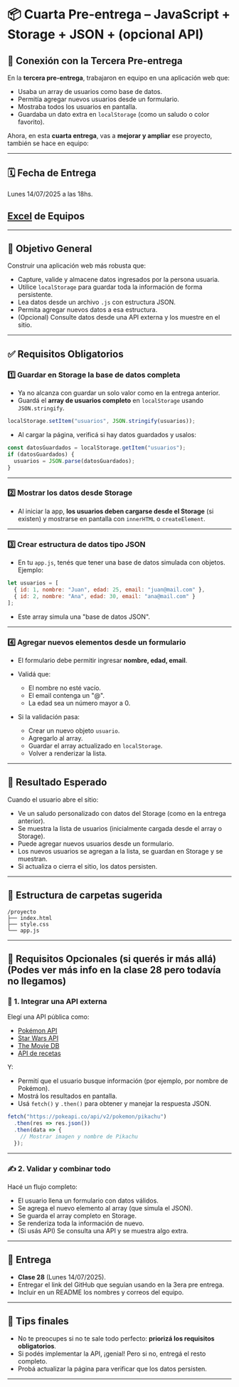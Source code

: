 # 📦 Cuarta Pre-entrega – JavaScript + Storage + JSON + (opcional API)

## 🔁 Conexión con la Tercera Pre-entrega

En la **tercera pre-entrega**, trabajaron en equipo en una aplicación web que:
- Usaba un array de usuarios como base de datos.
- Permitía agregar nuevos usuarios desde un formulario.
- Mostraba todos los usuarios en pantalla.
- Guardaba un dato extra en `localStorage` (como un saludo o color favorito).

Ahora, en esta **cuarta entrega**, vas a **mejorar y ampliar** ese proyecto, también se hace en equipo:

---

## 🗓️ Fecha de Entrega
Lunes 14/07/2025 a las 18hs.

## [Excel](https://docs.google.com/spreadsheets/d/1vxz52tYdVCRJbg4xW1ek7j8KtUjNJ2B7DLEcYHe_1dc/edit?usp=sharing) de Equipos

---

## 🎯 Objetivo General

Construir una aplicación web más robusta que:
- Capture, valide y almacene datos ingresados por la persona usuaria.
- Utilice `localStorage` para guardar toda la información de forma persistente.
- Lea datos desde un archivo `.js` con estructura JSON.
- Permita agregar nuevos datos a esa estructura.
- (Opcional) Consulte datos desde una API externa y los muestre en el sitio.

---

## ✅ Requisitos Obligatorios

### 1️⃣ **Guardar en Storage la base de datos completa**
- Ya no alcanza con guardar un solo valor como en la entrega anterior.
- Guardá el **array de usuarios completo** en `localStorage` usando `JSON.stringify`.

```js
localStorage.setItem("usuarios", JSON.stringify(usuarios));
```

- Al cargar la página, verificá si hay datos guardados y usalos:

```js
const datosGuardados = localStorage.getItem("usuarios");
if (datosGuardados) {
  usuarios = JSON.parse(datosGuardados);
}
```

---

### 2️⃣ **Mostrar los datos desde Storage**
- Al iniciar la app, **los usuarios deben cargarse desde el Storage** (si existen) y mostrarse en pantalla con `innerHTML` o `createElement`.

---

### 3️⃣ **Crear estructura de datos tipo JSON**
- En tu `app.js`, tenés que tener una base de datos simulada con objetos. Ejemplo:

```js
let usuarios = [
  { id: 1, nombre: "Juan", edad: 25, email: "juan@mail.com" },
  { id: 2, nombre: "Ana", edad: 30, email: "ana@mail.com" }
];
```

- Este array simula una "base de datos JSON".

---

### 4️⃣ **Agregar nuevos elementos desde un formulario**
- El formulario debe permitir ingresar **nombre, edad, email**.
- Validá que:
  - El nombre no esté vacío.
  - El email contenga un "@".
  - La edad sea un número mayor a 0.

- Si la validación pasa:
  - Crear un nuevo objeto `usuario`.
  - Agregarlo al array.
  - Guardar el array actualizado en `localStorage`.
  - Volver a renderizar la lista.

---

## 🧪 Resultado Esperado

Cuando el usuario abre el sitio:
- Ve un saludo personalizado con datos del Storage (como en la entrega anterior).
- Se muestra la lista de usuarios (inicialmente cargada desde el array o Storage).
- Puede agregar nuevos usuarios desde un formulario.
- Los nuevos usuarios se agregan a la lista, se guardan en Storage y se muestran.
- Si actualiza o cierra el sitio, los datos persisten.

---

## 🧰 Estructura de carpetas sugerida

```
/proyecto
├── index.html
├── style.css
└── app.js
```

---

## 🌟 Requisitos Opcionales (si querés ir más allá) (Podes ver más info en la clase 28 pero todavía no llegamos)

### 🔌 1. Integrar una API externa
Elegí una API pública como:
- [Pokémon API](https://pokeapi.co/)
- [Star Wars API](https://swapi.dev/)
- [The Movie DB](https://www.themoviedb.org/documentation/api)
- [API de recetas](https://www.edamam.com/)

Y:
- Permití que el usuario busque información (por ejemplo, por nombre de Pokémon).
- Mostrá los resultados en pantalla.
- Usá `fetch()` y `.then()` para obtener y manejar la respuesta JSON.

```js
fetch("https://pokeapi.co/api/v2/pokemon/pikachu")
  .then(res => res.json())
  .then(data => {
    // Mostrar imagen y nombre de Pikachu
  });
```

---

### ✍️ 2. Validar y combinar todo
Hacé un flujo completo:
- El usuario llena un formulario con datos válidos.
- Se agrega el nuevo elemento al array (que simula el JSON).
- Se guarda el array completo en Storage.
- Se renderiza toda la información de nuevo.
- (Si usás API) Se consulta una API y se muestra algo extra.

---

## 📅 Entrega

- **Clase 28** (Lunes 14/07/2025).
- Entregar el link del GitHub que seguían usando en la 3era pre entrega.
- Incluir en un README los nombres y correos del equipo.

---

## 🧠 Tips finales

- No te preocupes si no te sale todo perfecto: **priorizá los requisitos obligatorios**.
- Si podés implementar la API, ¡genial! Pero si no, entregá el resto completo.
- Probá actualizar la página para verificar que los datos persisten.

---
